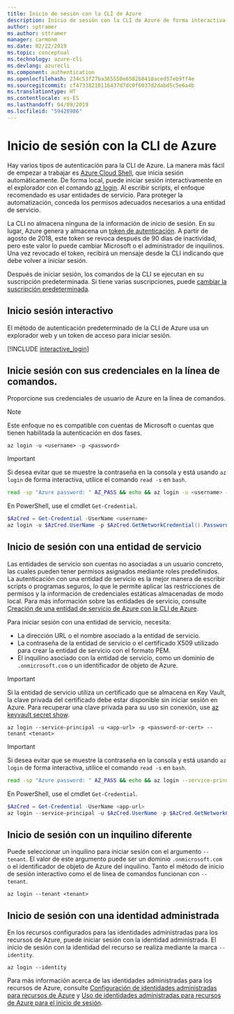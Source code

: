 ```yaml
---
title: Inicio de sesión con la CLI de Azure
description: Inicio de sesión con la CLI de Azure de forma interactiva o con credenciales locales
author: sptramer
ms.author: sttramer
manager: carmonm
ms.date: 02/22/2019
ms.topic: conceptual
ms.technology: azure-cli
ms.devlang: azurecli
ms.component: authentication
ms.openlocfilehash: 234c53f27ba365550e6502b8410aced57eb9ff4e
ms.sourcegitcommit: cf47338210116437d7dc0f6037d2dabd5c5e6a4b
ms.translationtype: HT
ms.contentlocale: es-ES
ms.lasthandoff: 04/09/2019
ms.locfileid: "59428986"
---
```

# <a name="sign-in-with-azure-cli"></a>Inicio de sesión con la CLI de Azure 

Hay varios tipos de autenticación para la CLI de Azure. La manera más fácil de empezar a trabajar es [Azure Cloud Shell](/azure/cloud-shell/overview), que inicia sesión automáticamente.
De forma local, puede iniciar sesión interactivamente en el explorador con el comando [az login](/cli/azure/reference-index#az-login). Al escribir scripts, el enfoque recomendado es usar entidades de servicio. Para proteger la automatización, conceda los permisos adecuados necesarios a una entidad de servicio.

La CLI no almacena ninguna de la información de inicio de sesión. En su lugar, Azure genera y almacena un [token de autenticación](https://docs.microsoft.com/en-us/azure/active-directory/develop/v1-id-and-access-tokens#refresh-tokens). A partir de agosto de 2018, este token se revoca después de 90 días de inactividad, pero este valor lo puede cambiar Microsoft o el administrador de inquilinos. Una vez revocado el token, recibirá un mensaje desde la CLI indicando que debe volver a iniciar sesión.

Después de iniciar sesión, los comandos de la CLI se ejecutan en su suscripción predeterminada. Si tiene varias suscripciones, puede [cambiar la suscripción predeterminada](manage-azure-subscriptions-azure-cli.md).

## <a name="sign-in-interactively"></a>Inicio sesión interactivo

El método de autenticación predeterminado de la CLI de Azure usa un explorador web y un token de acceso para iniciar sesión.

[!INCLUDE [interactive_login](includes/interactive-login.md)]

## <a name="sign-in-with-credentials-on-the-command-line"></a>Inicie sesión con sus credenciales en la línea de comandos.

Proporcione sus credenciales de usuario de Azure en la línea de comandos.

> [!Note]
> Este enfoque no es compatible con cuentas de Microsoft o cuentas que tienen habilitada la autenticación en dos fases.

```azurecli-interactive
az login -u <username> -p <password>
```

> [!IMPORTANT]
> Si desea evitar que se muestre la contraseña en la consola y está usando `az login` de forma interactiva, utilice el comando `read -s` en `bash`.
>
> ```bash
> read -sp "Azure password: " AZ_PASS && echo && az login -u <username> -p $AZ_PASS
> ```
>
> En PowerShell, use el cmdlet `Get-Credential`.
>
> ```powershell
> $AzCred = Get-Credential -UserName <username>
> az login -u $AzCred.UserName -p $AzCred.GetNetworkCredential().Password
> ```

## <a name="sign-in-with-a-service-principal"></a>Inicio de sesión con una entidad de servicio

Las entidades de servicio son cuentas no asociadas a un usuario concreto, las cuales pueden tener permisos asignados mediante roles predefinidos. La autenticación con una entidad de servicio es la mejor manera de escribir scripts o programas seguros, lo que le permite aplicar las restricciones de permisos y la información de credenciales estáticas almacenadas de modo local. Para más información sobre las entidades de servicio, consulte [Creación de una entidad de servicio de Azure con la CLI de Azure](create-an-azure-service-principal-azure-cli.md).

Para iniciar sesión con una entidad de servicio, necesita:

* La dirección URL o el nombre asociado a la entidad de servicio.
* La contraseña de la entidad de servicio o el certificado X509 utilizado para crear la entidad de servicio con el formato PEM.
* El inquilino asociado con la entidad de servicio, como un dominio de `.onmicrosoft.com` o un identificador de objeto de Azure.

> [!IMPORTANT]
>
> Si la entidad de servicio utiliza un certificado que se almacena en Key Vault, la clave privada del certificado debe estar disponible sin iniciar sesión en Azure. Para recuperar una clave privada para su uso sin conexión, use [az keyvault secret show](/cli/azure/keyvault/secret).

```azurecli-interactive
az login --service-principal -u <app-url> -p <password-or-cert> --tenant <tenant>
```

> [!IMPORTANT]
> Si desea evitar que se muestre la contraseña en la consola y está usando `az login` de forma interactiva, utilice el comando `read -s` en `bash`.
>
> ```bash
> read -sp "Azure password: " AZ_PASS && echo && az login --service-principal -u <app-url> -p $AZ_PASS --tenant <tenant>
> ```
>
> En PowerShell, use el cmdlet `Get-Credential`.
>
> ```powershell
> $AzCred = Get-Credential -UserName <app-url>
> az login --service-principal -u $AzCred.UserName -p $AzCred.GetNetworkCredential().Password --tenant <tenant>
> ```

## <a name="sign-in-with-a-different-tenant"></a>Inicio de sesión con un inquilino diferente

Puede seleccionar un inquilino para iniciar sesión con el argumento `--tenant`. El valor de este argumento puede ser un dominio `.onmicrosoft.com` o el identificador de objeto de Azure del inquilino. Tanto el método de inicio de sesión interactivo como el de línea de comandos funcionan con `--tenant`.

```azurecli-interactive
az login --tenant <tenant>
```

## <a name="sign-in-with-a-managed-identity"></a>Inicio de sesión con una identidad administrada

En los recursos configurados para las identidades administradas para los recursos de Azure, puede iniciar sesión con la identidad administrada. El inicio de sesión con la identidad del recurso se realiza mediante la marca `--identity`.

```azurecli-interactive
az login --identity
```

Para más información acerca de las identidades administradas para los recursos de Azure, consulte [Configuración de identidades administradas para recursos de Azure](https://docs.microsoft.com/en-us/azure/active-directory/managed-identities-azure-resources/qs-configure-cli-windows-vm) y [Uso de identidades administradas para recursos de Azure para el inicio de sesión](https://docs.microsoft.com/en-us/azure/active-directory/managed-identities-azure-resources/how-to-use-vm-sign-in).

